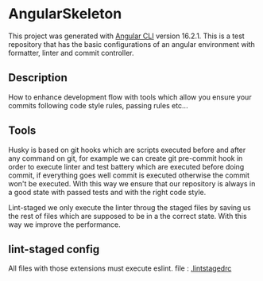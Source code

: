 # AngularSkeleton

This project was generated with [Angular CLI](https://github.com/angular/angular-cli) version 16.2.1.
This is a test repository that has the basic configurations of an angular environment with formatter, linter and commit controller.

## Description

How to enhance development flow with tools which allow you ensure your commits following code style rules, passing rules etc...

## Tools

Husky is based on git hooks which are scripts executed before and after any command on git, for example we can create git pre-commit hook in order to execute linter and test battery which are executed before doing commit, if everything goes well commit is executed otherwise the commit won't be executed. With this way we ensure that our repository is always in a good state with passed tests and with the right code style.

Lint-staged we only execute the linter throug the staged files by saving us the rest of files which are supposed to be in a the correct state. With this way we improve the performance.

## lint-staged config

All files with those extensions must execute eslint.
file : [.lintstagedrc]()